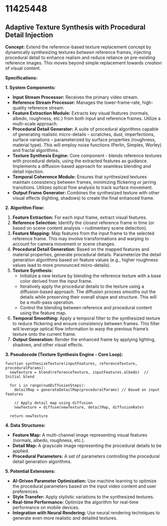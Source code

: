 # 11425448

## Adaptive Texture Synthesis with Procedural Detail Injection

**Concept:** Extend the reference-based texture replacement concept by dynamically synthesizing textures *between* reference frames, injecting procedural detail to enhance realism and reduce reliance on pre-existing reference images. This moves beyond simple replacement towards *creation* of visual content.

**Specifications:**

**1. System Components:**

*   **Input Stream Processor:** Receives the primary video stream.
*   **Reference Stream Processor:** Manages the lower-frame-rate, high-quality reference stream.
*   **Feature Extraction Module:** Extracts key visual features (normals, albedo, roughness, etc.) from both input and reference frames.  Utilize a multi-scale approach.
*   **Procedural Detail Generator:** A suite of procedural algorithms capable of generating realistic micro-details – scratches, dust, imperfections, surface variations – parameterized by surface properties (roughness, material type).  This will employ noise functions (Perlin, Simplex, Worley) and fractal algorithms.
*   **Texture Synthesis Engine:**  Core component - blends reference textures with procedural details, using the extracted features as guidance. Implements a diffusion-based approach for seamless blending and detail injection.
*   **Temporal Coherence Module:** Ensures that synthesized textures maintain consistency between frames, minimizing flickering or jarring transitions.  Utilizes optical flow analysis to track surface movement.
*   **Output Frame Generator:** Combines the synthesized texture with other visual effects (lighting, shadows) to create the final enhanced frame.

**2. Algorithm Flow:**

1.  **Feature Extraction:** For each input frame, extract visual features.
2.  **Reference Selection:** Identify the closest reference frame in time (or based on scene content analysis – rudimentary scene detection).
3.  **Feature Mapping:** Map features from the input frame to the selected reference frame. This may involve transformations and warping to account for camera movement or scene changes.
4.  **Procedural Detail Generation:** Based on the mapped features and material properties, generate procedural details. Parameterize the detail generation algorithms based on feature values (e.g., higher roughness values lead to more pronounced micro-details).
5.  **Texture Synthesis:**
    *   Initialize a new texture by blending the reference texture with a base color derived from the input frame.
    *   Iteratively apply the procedural details to the texture using a diffusion-based approach.  The diffusion process smooths out the details while preserving their overall shape and structure.  This will be a multi-pass operation.
    *   Control the blending between reference and procedural content using the feature map.
6.  **Temporal Smoothing:**  Apply a temporal filter to the synthesized texture to reduce flickering and ensure consistency between frames.  This filter will leverage optical flow information to warp the previous frame’s texture onto the current frame.
7.  **Output Generation:** Render the enhanced frame by applying lighting, shadows, and other visual effects.

**3. Pseudocode (Texture Synthesis Engine - Core Loop):**

```
function synthesizeTexture(inputFeatures, referenceTexture, proceduralParams):
  newTexture = blend(referenceTexture, inputFeatures.albedo)  // Initial blend
  
  for i in range(numDiffusionSteps):
    detailMap = generateDetailMap(proceduralParams) // Based on input features
    
    // Apply detail map using diffusion
    newTexture = diffuse(newTexture, detailMap, diffusionRate)
  
  return newTexture
```

**4. Data Structures:**

*   **Feature Map:** A multi-channel image representing visual features (normals, albedo, roughness, etc.).
*   **Detail Map:** A grayscale image representing the procedural details to be applied.
*   **Procedural Parameters:** A set of parameters controlling the procedural detail generation algorithms.

**5. Potential Extensions:**

*   **AI-Driven Parameter Optimization:** Use machine learning to optimize the procedural parameters based on the input video content and user preferences.
*   **Style Transfer:** Apply stylistic variations to the synthesized textures.
*   **Real-time Performance:** Optimize the algorithm for real-time performance on mobile devices.
*   **Integration with Neural Rendering:** Use neural rendering techniques to generate even more realistic and detailed textures.